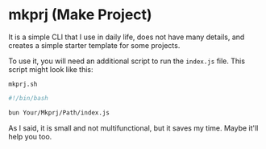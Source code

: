 # mkprj (Make Project)
It is a simple CLI that I use in daily life, does not have many details, and creates a simple starter template for some projects.

To use it, you will need an additional script to run the `index.js` file. This script might look like this:

`mkprj.sh`
```bash
#!/bin/bash

bun Your/Mkprj/Path/index.js
````

As I said, it is small and not multifunctional, but it saves my time. Maybe it'll help you too.